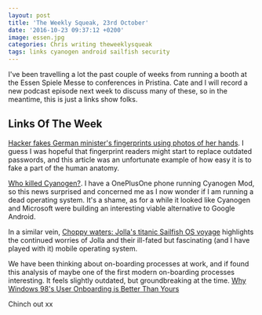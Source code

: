 ```yaml
---
layout: post
title: 'The Weekly Squeak, 23rd October'
date: '2016-10-23 09:37:12 +0200'
image: essen.jpg
categories: Chris writing theweeklysqueak
tags: links cyanogen android sailfish security
---
```


I've been travelling a lot the past couple of weeks from running a booth at the Essen Spiele Messe to conferences in Pristina. Cate and I will record a new podcast episode next week to discuss many of these, so in the meantime, this is just a links show folks.

## Links Of The Week

[Hacker fakes German minister's fingerprints using photos of her hands](https://www.theguardian.com/technology/2014/dec/30/hacker-fakes-german-ministers-fingerprints-using-photos-of-her-hands). I guess I was hopeful that fingerprint readers might start to replace outdated passwords, and this article was an unfortunate example of how easy it is to fake a part of the human anatomy.

[Who killed Cyanogen?](https://www.theregister.co.uk/2016/10/19/cyanogen_and_monopolies/). I have a OnePlusOne phone running Cyanogen Mod, so this news surprised and concerned me as I now wonder if I am running a dead operating system. It's a shame, as for a while it looked like Cyanogen and Microsoft were building an interesting viable alternative to Google Android.

In a similar vein, [Choppy waters: Jolla's titanic Sailfish OS voyage](https://www.techradar.com/news/phone-and-communications/mobile-phones/jolla-1329587) highlights the continued worries of Jolla and their ill-fated but fascinating (and I have played with it) mobile operating system.

We have been thinking about on-boarding processes at work, and if found this analysis of maybe one of the first modern on-boarding processes interesting. It feels slightly outdated, but groundbreaking at the time. [Why Windows 98's User Onboarding is Better Than Yours](https://usersnap.com/blog/windows-98-user-onboarding/)

Chinch out xx

